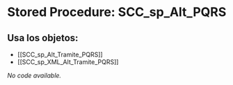 # Stored Procedure: SCC_sp_Alt_PQRS

## Usa los objetos:
- [[SCC_sp_Alt_Tramite_PQRS]]
- [[SCC_sp_XML_Alt_Tramite_PQRS]]

*No code available.*
